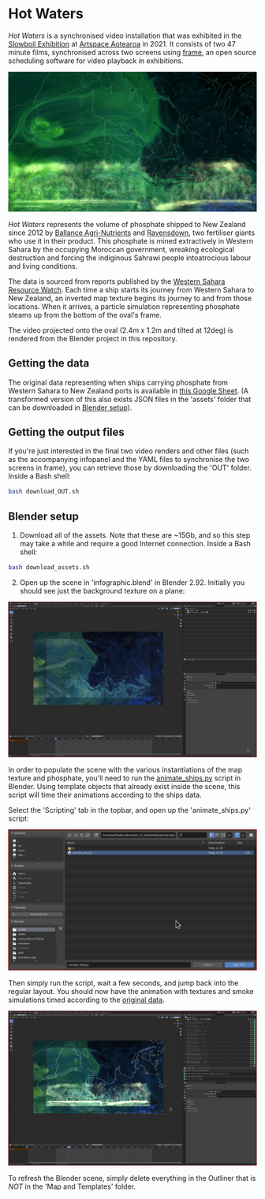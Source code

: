 # Hot Waters

_Hot Waters_ is a synchronised video installation that was exhibited in the [Slowboil Exhibition](https://www.slowboil.online/about) at [Artspace Aotearoa](https://artspace-aotearoa.nz/) in 2021. It consists of two 47 minute films, synchronised across two screens using [frame](https://github.com/forensic-architecture/frame), an open source scheduling software for video playback in exhibitions.

![Hotwaters GIF](./IN/hotwaters.gif)

_Hot Waters_ represents the volume of phosphate shipped to New Zealand since 2012 by [Ballance Agri-Nutrients](https://ballance.co.nz/) and [Ravensdown](https://www.ravensdown.co.nz/products/fertiliser), two fertiliser giants who use it in their product. This phosphate is mined extractively in Western Sahara by the occupying Moroccan government, wreaking ecological destruction and forcing the indiginous Sahrawi people intoatrocious labour and living conditions.

The data is sourced from reports published by the [Western Sahara Resource Watch](https://wsrw.org/en). Each time a ship starts its journey from Western Sahara to New Zealand, an inverted map texture begins its journey to and from those locations. When it arrives, a particle simulation representing phosphate steams up from the bottom of the oval's frame.

The video projected onto the oval (2.4m x 1.2m and tilted at 12deg) is rendered from the Blender project in this repository.

## Getting the data
The original data representing when ships carrying phosphate from Western Sahara to New Zealand ports is available in [this Google Sheet](https://docs.google.com/spreadsheets/d/1WlphTdwnsCJfLnSXbrexUKRQ2JOt_kG9Huy1WXThKzU/edit#gid=0). (A transformed version of this also exists JSON files in the 'assets' folder that can be downloaded in [Blender setup](#blender-setup)).

## Getting the output files
If you're just interested in the final two video renders and other files (such as the accompanying infopanel and the YAML files to synchronise the two screens in frame), you can retrieve those by downloading the 'OUT' folder. Inside a Bash shell:

```bash
bash download_OUT.sh
```

## Blender setup

1. Download all of the assets. Note that these are ~15Gb, and so this step may take a while and require a good Internet connection. Inside a Bash shell:

```bash
bash download_assets.sh
```

2. Open up the scene in 'infographic.blend' in Blender 2.92. Initially you should see just the background texture on a plane:

![Initial Blender appearance](./IN/blender_setup_1.png)


In order to populate the scene with the various instantiations of the map texture and phosphate, you'll need to run the [animate_ships.py](./scripts/animate_ships.py) script in Blender. Using template objects that already exist inside the scene, this script will time their animations according to the ships data.

Select the 'Scripting' tab in the topbar, and open up the 'animate_ships.py' script:

![Script loading in Blender](./IN/blender_setup_2.png)

Then simply run the script, wait a few seconds, and jump back into the regular layout. You should now have the animation with textures and smoke simulations timed according to the [original data](https://docs.google.com/spreadsheets/d/1WlphTdwnsCJfLnSXbrexUKRQ2JOt_kG9Huy1WXThKzU/edit#gid=0).

![Final appearance in Blender](./IN/blender_setup_3.png)

To refresh the Blender scene, simply delete everything in the Outliner that is _NOT_ in the 'Map and Templates' folder.
